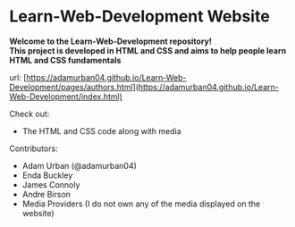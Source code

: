 # Learn-Web-Development Website

**Welcome to the Learn-Web-Development repository!  
This project is developed in HTML and CSS and aims to help people learn HTML and CSS fundamentals**

url: [https://adamurban04.github.io/Learn-Web-Development/pages/authors.html](https://adamurban04.github.io/Learn-Web-Development/index.html)

Check out:
- The HTML and CSS code along with media


Contributors:
- Adam Urban (@adamurban04)
- Enda Buckley
- James Connoly
- Andre Birson
- Media Providers (I do not own any of the media displayed on the website)

